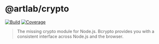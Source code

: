 # @artlab/crypto

[![Build](https://gitr.net/artlab/crypto/badges/master/pipeline.svg)](https://gitr.net/artlab/crypto)
[![Coverage](https://gitr.net/artlab/crypto/badges/master/coverage.svg)](https://gitr.net/artlab/crypto)

> The missing crypto module for Node.js. Bcrypto provides you with a consistent
> interface across Node.js and the browser.
